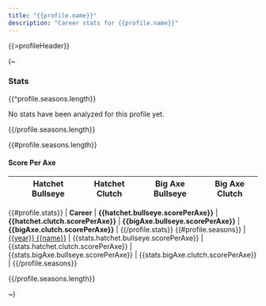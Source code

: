 ```yaml
---
title: "{{profile.name}}"
description: "Career stats for {{profile.name}}"
---
```


{{>profileHeader}}

(~

### Stats

{{^profile.seasons.length}}

No stats have been analyzed for this profile yet.

{{/profile.seasons.length}}

{{#profile.seasons.length}}

#### Score Per Axe

|   | Hatchet Bullseye | Hatchet Clutch | Big Axe Bullseye | Big Axe Clutch |
|:--|:----------------:|:--------------:|:----------------:|:--------------:|
{{#profile.stats}}
| **Career** | **{{hatchet.bullseye.scorePerAxe}}** | **{{hatchet.clutch.scorePerAxe}}** | **{{bigAxe.bullseye.scorePerAxe}}** | **{{bigAxe.clutch.scorePerAxe}}** |
{{/profile.stats}}
{{#profile.seasons}}
| [{{year}} {{name}}](s/{{seasonId}}) | {{stats.hatchet.bullseye.scorePerAxe}} | {{stats.hatchet.clutch.scorePerAxe}} | {{stats.bigAxe.bullseye.scorePerAxe}} | {{stats.bigAxe.clutch.scorePerAxe}} |
{{/profile.seasons}}

{{/profile.seasons.length}}

~)